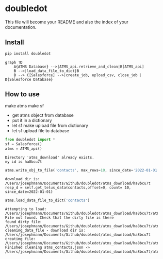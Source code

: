 # doubledot

<!-- WARNING: THIS FILE WAS AUTOGENERATED! DO NOT EDIT! -->

This file will become your README and also the index of your
documentation.

## Install

``` sh
pip install doubledot
```

``` mermaid
graph TD
    A{ATMS Database} -->|ATMS_api.retrieve_and_clean|B[ATMS_api] 
    B -->|load_data_file_to_dict|B
    B --> C[Salesforce] -->|create_job, upload_csv, close_job | D{Salesforce Database}
```

## How to use

make atms make sf

- get atms object from database
- put it in a dictionary
- let sf make upload file from dictionary
- let sf upload file to database

``` python
from doubledot import *
sf = Salesforce()
atms = ATMS_api()
```

    Directory 'atms_download' already exists.
    my id is ha8bcu7t

``` python
atms.write_obj_to_file('contacts', max_rows=10, since_date='2022-01-01')
```

    download dir is:  /Users/josephmann/Documents/Github/doubledot/atms_download/ha8bcu7t
    resp_d = self.get_telus_data(contacts,offset=0, count= 10, since_date=2022-01-01)

``` python
atms.load_data_file_to_dict('contacts')
```

    Attempting to load:  /Users/josephmann/Documents/Github/doubledot/atms_download/ha8bcu7t/atms_transformed_contacts.json
    File not found. Check that the dirty file is there
    found dirty file: /Users/josephmann/Documents/Github/doubledot/atms_download/ha8bcu7t/atms_contacts.json
    cleaning_data_file - download dir is:  /Users/josephmann/Documents/Github/doubledot/atms_download/ha8bcu7t
    creating file:  /Users/josephmann/Documents/Github/doubledot/atms_download/ha8bcu7t/atms_transformed_contacts.json
    Finished cleaning atms_contacts.json -> /Users/josephmann/Documents/Github/doubledot/atms_download/ha8bcu7t/atms_transformed_contacts.json
